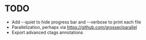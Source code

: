 TODO
=========

* Add --quiet to hide progress bar and --verbose to print each file
* Parallelization, perhaps via https://github.com/grosser/parallel
* Export advanced ctags annotations
